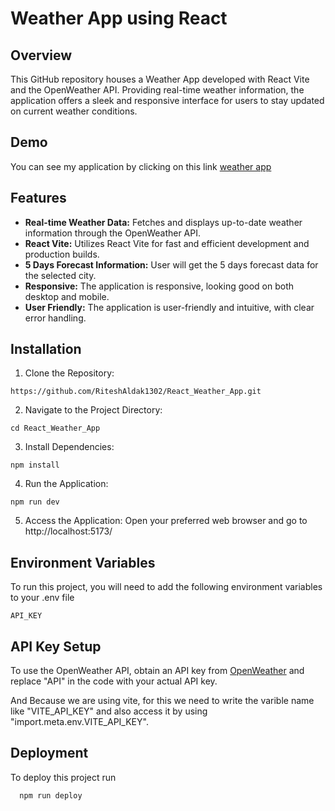 
# Weather App using React

## Overview
This GitHub repository houses a Weather App developed with React Vite and the OpenWeather API. Providing real-time weather information, the application offers a sleek and responsive interface for users to stay updated on current weather conditions.

## Demo
You can see my application by clicking on this link
[weather app](https://65bd541199ee7900887e9940--preeminent-puppy-3b7f63.netlify.app/)

## Features
- **Real-time Weather Data:** Fetches and displays up-to-date weather information through the OpenWeather API.
- **React Vite:** Utilizes React Vite for fast and efficient development and production builds.
- **5 Days Forecast Information:** User will get the 5 days forecast data for the selected city.
- **Responsive:** The application is responsive, looking good on both desktop and mobile.
- **User Friendly:** The application is user-friendly and intuitive, with clear error handling.


## Installation

1. Clone the Repository:
```
https://github.com/RiteshAldak1302/React_Weather_App.git
```
2. Navigate to the Project Directory:
```
cd React_Weather_App
```
3. Install Dependencies:
```
npm install
```
4. Run the Application:
```
npm run dev
```
5. Access the Application: Open your preferred web browser and go to http://localhost:5173/
## Environment Variables

To run this project, you will need to add the following environment variables to your .env file

`API_KEY`

## API Key Setup

To use the OpenWeather API, obtain an API key from [OpenWeather](https://openweathermap.org/) and replace "API" in the code with your actual API key.

And Because we are using vite, for this we need to write the varible name like "VITE_API_KEY" and also access it by using "import.meta.env.VITE_API_KEY".

## Deployment

To deploy this project run

```bash
  npm run deploy
```


